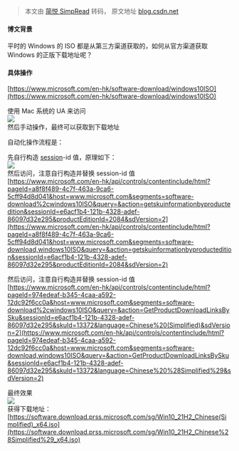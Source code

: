 > 本文由 [简悦 SimpRead](http://ksria.com/simpread/) 转码， 原文地址 [blog.csdn.net](https://blog.csdn.net/tcliuwenwen/article/details/123046950?spm=1001.2014.3001.5501)

#### 博文背景

平时的 Windows 的 ISO 都是从第三方渠道获取的，如何从官方渠道获取 Windows 的正版下载地址呢？

#### 具体操作

[https://www.microsoft.com/en-hk/software-download/windows10ISO](https://www.microsoft.com/en-hk/software-download/windows10ISO)

使用 Mac 系统的 UA 来访问  
![](https://img-blog.csdnimg.cn/7e67b6381c1c4019ac09abe6a0092954.png?x-oss-process=image/watermark,type_d3F5LXplbmhlaQ,shadow_50,text_Q1NETiBAdGNsaXV3ZW53ZW4=,size_20,color_FFFFFF,t_70,g_se,x_16)  
然后手动操作，最终可以获取到下载地址

自动化操作流程是：

先自行构造 [session](https://so.csdn.net/so/search?q=session&spm=1001.2101.3001.7020)-id 值，原理如下：  
![](https://img-blog.csdnimg.cn/4197c7e49c3a46179be33d5df3213e26.png?x-oss-process=image/watermark,type_d3F5LXplbmhlaQ,shadow_50,text_Q1NETiBAdGNsaXV3ZW53ZW4=,size_20,color_FFFFFF,t_70,g_se,x_16)  
然后访问，注意自行构造并替换 session-id 值  
[https://www.microsoft.com/en-hk/api/controls/contentinclude/html?pageId=a8f8f489-4c7f-463a-9ca6-5cff94d8d041&host=www.microsoft.com&segments=software-download%2cwindows10ISO&query=&action=getskuinformationbyproductedition&sessionId=e6acf1b4-121b-4328-adef-86097d32e295&productEditionId=2084&sdVersion=2](https://www.microsoft.com/en-hk/api/controls/contentinclude/html?pageId=a8f8f489-4c7f-463a-9ca6-5cff94d8d041&host=www.microsoft.com&segments=software-download,windows10ISO&query=&action=getskuinformationbyproductedition&sessionId=e6acf1b4-121b-4328-adef-86097d32e295&productEditionId=2084&sdVersion=2)

然后访问，注意自行构造并替换 session-id 值  
[https://www.microsoft.com/en-hk/api/controls/contentinclude/html?pageId=974edeaf-b345-4caa-a592-12dc92f6cc0a&host=www.microsoft.com&segments=software-download%2cwindows10ISO&query=&action=GetProductDownloadLinksBySku&sessionId=e6acf1b4-121b-4328-adef-86097d32e295&skuId=13372&language=Chinese%20(Simplified)&sdVersion=2](https://www.microsoft.com/en-hk/api/controls/contentinclude/html?pageId=974edeaf-b345-4caa-a592-12dc92f6cc0a&host=www.microsoft.com&segments=software-download,windows10ISO&query=&action=GetProductDownloadLinksBySku&sessionId=e6acf1b4-121b-4328-adef-86097d32e295&skuId=13372&language=Chinese%20%28Simplified%29&sdVersion=2)

最终效果  
![](https://img-blog.csdnimg.cn/ba7f8b184d36409fa0b89e3c0179a465.png?x-oss-process=image/watermark,type_d3F5LXplbmhlaQ,shadow_50,text_Q1NETiBAdGNsaXV3ZW53ZW4=,size_20,color_FFFFFF,t_70,g_se,x_16)  
获得下载地址：  
[https://software.download.prss.microsoft.com/sg/Win10_21H2_Chinese(Simplified)_x64.iso](https://software.download.prss.microsoft.com/sg/Win10_21H2_Chinese%28Simplified%29_x64.iso)